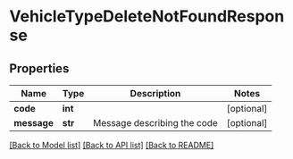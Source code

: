 # VehicleTypeDeleteNotFoundResponse

## Properties
Name | Type | Description | Notes
------------ | ------------- | ------------- | -------------
**code** | **int** |  | [optional] 
**message** | **str** | Message describing the code | [optional] 

[[Back to Model list]](../README.md#documentation-for-models) [[Back to API list]](../README.md#documentation-for-api-endpoints) [[Back to README]](../README.md)


